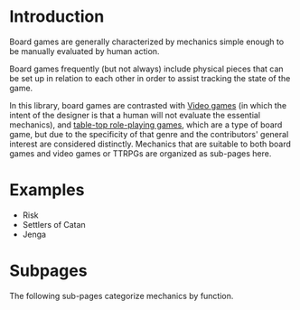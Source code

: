 # Introduction
Board games are generally characterized by mechanics simple enough to be manually evaluated by human
action.

Board games frequently (but not always) include physical pieces that can be set up in relation to each
other in order to assist tracking the state of the game.

In this library, board games are contrasted with [Video games](/mechanics/vg) (in which the intent of
the designer is that a human will not evaluate the essential mechanics), and
[table-top role-playing games](/mechanics/ttrpg), which are a type of board game, but due to the
specificity of that genre and the contributors' general interest are considered distinctly. Mechanics
that are suitable to both board games and video games or TTRPGs are organized as sub-pages here.

# Examples
* Risk
* Settlers of Catan
* Jenga

# Subpages
The following sub-pages categorize mechanics by function.
